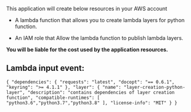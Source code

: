 This application will create below resources in your AWS account

- A lambda function that allows you to create lambda layers for python function.

- An IAM role that Allow the lambda function to publish lambda layers.

**You will be liable for the cost used by the application resources.**

## Lambda input event:

`{ "dependencies": { "requests": "latest", "docopt": "== 0.6.1", "keyring": ">= 4.1.1" }, "layer": { "name": "layer-creation-python-layer", "description": "contains dependencies of layer creation function", "compatible-runtimes": [ "python3.6","python3.7","python3.8" ], "license-info": "MIT" } }`
